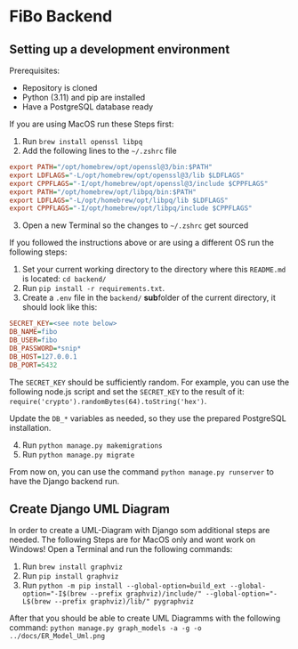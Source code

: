 # FiBo Backend

## Setting up a development environment
Prerequisites:
- Repository is cloned
- Python (3.11) and pip are installed
- Have a PostgreSQL database ready

If you are using MacOS run these Steps first:
1. Run `brew install openssl libpq`
2. Add the following lines to the `~/.zshrc` file
```ini
export PATH="/opt/homebrew/opt/openssl@3/bin:$PATH"
export LDFLAGS="-L/opt/homebrew/opt/openssl@3/lib $LDFLAGS"
export CPPFLAGS="-I/opt/homebrew/opt/openssl@3/include $CPPFLAGS"
export PATH="/opt/homebrew/opt/libpq/bin:$PATH"
export LDFLAGS="-L/opt/homebrew/opt/libpq/lib $LDFLAGS"
export CPPFLAGS="-I/opt/homebrew/opt/libpq/include $CPPFLAGS"
```
3. Open a new Terminal so the changes to `~/.zshrc` get sourced

If you followed the instructions above or are using a different OS run the following steps:
1. Set your current working directory to the directory where this `README.md` is located: `cd backend/`
2. Run `pip install -r requirements.txt`.
3. Create a `.env` file in the `backend/` **sub**folder of the current directory, it should look like this:
```ini
SECRET_KEY=<see note below>
DB_NAME=fibo
DB_USER=fibo
DB_PASSWORD=*snip*
DB_HOST=127.0.0.1
DB_PORT=5432
```
The `SECRET_KEY` should be sufficiently random. For example, you can use the following node.js script and set the `SECRET_KEY` to the result of it: `require('crypto').randomBytes(64).toString('hex')`.

Update the `DB_*` variables as needed, so they use the prepared PostgreSQL installation.

4. Run `python manage.py makemigrations`
5. Run `python manage.py migrate`

From now on, you can use the command `python manage.py runserver` to have the Django backend run.

## Create Django UML Diagram
In order to create a UML-Diagram with Django som additional steps are needed.
The following Steps are for MacOS only and wont work on Windows!
Open a Terminal and run the following commands:
1. Run `brew install graphviz`
2. Run `pip install graphviz`
3. Run `python -m pip install --global-option=build_ext --global-option="-I$(brew --prefix graphviz)/include/" --global-option="-L$(brew --prefix graphviz)/lib/" pygraphviz`

After that you should be able to create UML Diagramms with the following command:
`python manage.py graph_models -a -g -o ../docs/ER_Model_Uml.png`